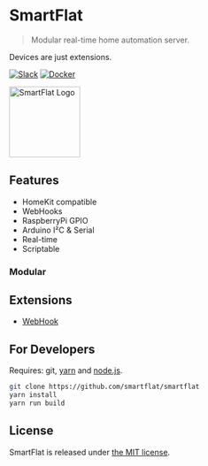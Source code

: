 # SmartFlat

> Modular real-time home automation server.

Devices are just extensions.

[![Slack](https://slack.smartfl.at/badge.svg)](https://slack.smartfl.at)
[![Docker](https://img.shields.io/docker/pulls/smartflat/smartflat.svg)](https://hub.docker.com/r/smartflat/smartflat)

<img src="https://raw.githubusercontent.com/smartflat/smartflat/master/source/images/logo.png" alt="SmartFlat Logo" height="128" width="128">

## Features

- HomeKit compatible
- WebHooks
- RaspberryPi GPIO
- Arduino I²C & Serial
- Real-time
- Scriptable

### Modular



## Extensions

- [WebHook](https://github.com/smartflat/smartflat-webhooks)

## For Developers

Requires: git, [yarn](https://yarnpkg.com) and [node.js](https://nodejs.org).

```sh
git clone https://github.com/smartflat/smartflat
yarn install
yarn run build
```

## License

SmartFlat is released under [the MIT license](/license.md).
